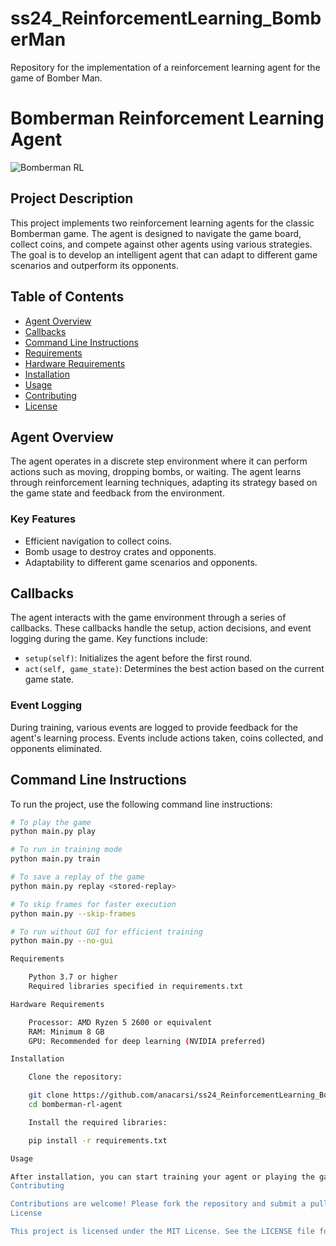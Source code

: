 # ss24_ReinforcementLearning_BomberMan
Repository for the implementation of a reinforcement learning agent for the game of Bomber Man. 
# Bomberman Reinforcement Learning Agent

![Bomberman RL](https://example.com/cover-image.png) 

## Project Description

This project implements two reinforcement learning agents for the classic Bomberman game. The agent is designed to navigate the game board, collect coins, and compete against other agents using various strategies. The goal is to develop an intelligent agent that can adapt to different game scenarios and outperform its opponents.

## Table of Contents

- [Agent Overview](#agent-overview)
- [Callbacks](#callbacks)
- [Command Line Instructions](#command-line-instructions)
- [Requirements](#requirements)
- [Hardware Requirements](#hardware-requirements)
- [Installation](#installation)
- [Usage](#usage)
- [Contributing](#contributing)
- [License](#license)

## Agent Overview

The agent operates in a discrete step environment where it can perform actions such as moving, dropping bombs, or waiting. The agent learns through reinforcement learning techniques, adapting its strategy based on the game state and feedback from the environment.

### Key Features

- Efficient navigation to collect coins.
- Bomb usage to destroy crates and opponents.
- Adaptability to different game scenarios and opponents.

## Callbacks

The agent interacts with the game environment through a series of callbacks. These callbacks handle the setup, action decisions, and event logging during the game. Key functions include:

- `setup(self)`: Initializes the agent before the first round.
- `act(self, game_state)`: Determines the best action based on the current game state.

### Event Logging

During training, various events are logged to provide feedback for the agent's learning process. Events include actions taken, coins collected, and opponents eliminated.

## Command Line Instructions

To run the project, use the following command line instructions:

```bash
# To play the game
python main.py play

# To run in training mode
python main.py train

# To save a replay of the game
python main.py replay <stored-replay>

# To skip frames for faster execution
python main.py --skip-frames

# To run without GUI for efficient training
python main.py --no-gui

Requirements

    Python 3.7 or higher
    Required libraries specified in requirements.txt

Hardware Requirements

    Processor: AMD Ryzen 5 2600 or equivalent
    RAM: Minimum 8 GB
    GPU: Recommended for deep learning (NVIDIA preferred)

Installation

    Clone the repository:

    git clone https://github.com/anacarsi/ss24_ReinforcementLearning_BomberMan.git
    cd bomberman-rl-agent

    Install the required libraries:

    pip install -r requirements.txt

Usage

After installation, you can start training your agent or playing the game using the command line instructions provided above. Customize your agent's behavior by modifying the callbacks.py file.
Contributing

Contributions are welcome! Please fork the repository and submit a pull request with your changes.
License

This project is licensed under the MIT License. See the LICENSE file for details.

